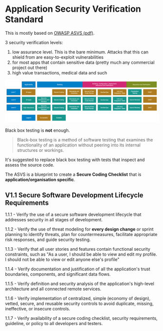 # Application Security Verification Standard

This is mostly based on [OWASP ASVS (pdf)](https://www.owasp.org/images/d/d4/OWASP_Application_Security_Verification_Standard_4.0-en.pdf).

3 security verification levels:

1. low assurance level. This is the bare minimum. Attacks that this can shield from are easy-to-exploit vulnerabilities
2. for most apps that contain sensitive data (pretty much any commercial project out there)
3. high value transactions, medical data and such

![ASVS Levels](./images/asvs-diagram.png)

Black box testing is **not** enough.

> Black-box testing is a method of software testing that examines the functionality of an application without peering into its internal structures or workings.

It's suggested to replace black box testing with tests that inspect and assess the source code.

The ASVS is a blueprint to create a **Secure Coding Checklist** that is **application/organisation specific**.

## V1.1 Secure Software Development Lifecycle Requirements

1.1.1 - Verify the use of a secure software development lifecycle that addresses security in all stages of development.

1.1.2 - Verify the use of threat modeling for **every design change** or sprint planning to identify threats, plan for countermeasures, facilitate appropriate risk responses, and guide security testing.

1.1.3 - Verify that all user stories and features contain functional security constraints, such as "As a user, I should be able to view and edit my profile. I should not be able to view or edit anyone else's profile"

1.1.4 - Verify documentation and justification of all the application's trust boundaries, components, and significant data flows.

1.1.5 - Verify definition and security analysis of the application's high-level architecture and all connected remote services.

1.1.6 - Verify implementation of centralized, simple (economy of design), vetted, secure, and reusable security controls to avoid duplicate, missing, ineffective, or insecure controls.

1.1.7 - Verify availability of a secure coding checklist, security requirements, guideline, or policy to all developers and testers.
